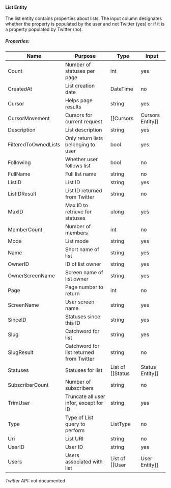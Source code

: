 #### List Entity

The list entity contains properties about lists. The input column designates whether the property is populated by the user and not Twitter (yes) or if it is a property populated by Twitter (no).

##### Properties:

| Name | Purpose | Type | Input |
|------|---------|------|-------|
| Count | Number of statuses per page | int | yes |
| CreatedAt | List creation date | DateTime | no |
| Cursor | Helps page results | string | yes |
| CursorMovement | Cursors for current request | [[Cursors|Cursors Entity]] | no |
| Description | List description | string | yes |
| FilteredToOwnedLists | Only return lists belonging to user | bool | yes |
| Following | Whether user follows list | bool | no |
| FullName | Full list name | string | no |
| ListID | List ID | string | yes |
| ListIDResult | List ID returned from Twitter | string | no |
| MaxID | Max ID to retrieve for statuses | ulong | yes |
| MemberCount | Number of members | int | no |
| Mode | List mode | string | yes |
| Name | Short name of list | string | yes |
| OwnerID | ID of list owner | string | yes |
| OwnerScreenName | Screen name of list owner | string | yes |
| Page | Page number to return | int | no |
| ScreenName | User screen name | string | yes |
| SinceID | Statuses since this ID | string | yes |
| Slug | Catchword for list | string | yes |
| SlugResult | Catchword for list returned from Twitter | string | no |
| Statuses | Statuses for list | List of [[Status|Status Entity]] | no |
| SubscriberCount | Number of subscribers | string | no |
| TrimUser | Truncate all user infor, except for ID | string | yes |
| Type | Type of List query to perform | ListType | no |
| Uri | List URI | string | no |
| UserID | User ID | string | yes |
| Users | Users associated with list | List of [[User|User Entity]] | no |


*Twitter API:* not documented